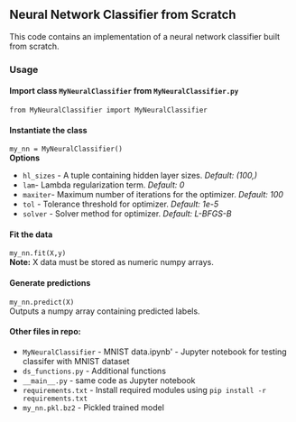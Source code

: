 ## Neural Network Classifier from Scratch

This code contains an implementation of a neural network classifier built from scratch. 

### Usage
#### Import class `MyNeuralClassifier` from `MyNeuralClassifier.py`

`from MyNeuralClassifier import MyNeuralClassifier`

#### Instantiate the class
`my_nn = MyNeuralClassifier()`<Br>
__Options__<Br>
- `hl_sizes` - A tuple containing hidden layer sizes. _Default: (100,)_
- `lam`- Lambda regularization term. _Default: 0_
- `maxiter`- Maximum number of iterations for the optimizer. _Default: 100_
- `tol` - Tolerance threshold for optimizer. _Default: 1e-5_
- `solver` - Solver method for optimizer. _Default: L-BFGS-B_

#### Fit the data
`my_nn.fit(X,y)`<br>
__Note:__ X data must be stored as numeric numpy arrays.

#### Generate predictions
`my_nn.predict(X)` <br>
Outputs a numpy array containing predicted labels.

#### Other files in repo: 
- `MyNeuralClassifier` - MNIST data.ipynb' - Jupyter notebook for testing classifer with MNIST dataset
- `ds_functions.py` - Additional functions
- `__main__.py` - same code as Jupyter notebook
- `requirements.txt` - Install required modules using `pip install -r requirements.txt`
- `my_nn.pkl.bz2` - Pickled trained model

